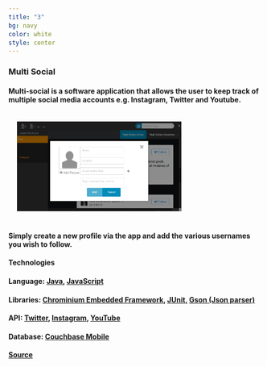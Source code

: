 ```yaml
---
title: "3"
bg: navy
color: white
style: center
---
```

### **Multi Social**


#### Multi-social is a software application that allows the user to keep track of multiple social media accounts e.g. Instagram, Twitter and Youtube.

<div>
<a href="screens/multisocial-1.png">
<img src="screens/multisocial-1.png" style="margin:1.2em; width:65%; height:65%" />
</a>
</div>

#### Simply create a new profile via the app and add the various usernames you wish to follow.    


#### **Technologies**    

#### **Language**: [Java](https://www.oracle.com/java/index.html), [JavaScript](https://www.javascript.com)

#### **Libraries**: [Chrominium Embedded Framework](https://en.wikipedia.org/wiki/Chromium_Embedded_Framework), [JUnit](http://junit.org/junit4/), [Gson (Json parser)](https://github.com/google/gson)

#### **API**: [Twitter](https://dev.twitter.com/docs), [Instagram](https://www.instagram.com/developer/), [YouTube](https://developers.google.com/youtube/documentation/)

#### **Database**: [Couchbase Mobile](http://www.couchbase.com)

#### [Source](https://github.com/MisterTerrific/multi-social)   
